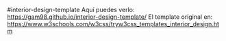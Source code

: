 #interior-design-template
Aquí puedes verlo: https://gam98.github.io/interior-design-template/
El template original en: https://www.w3schools.com/w3css/tryw3css_templates_interior_design.htm
